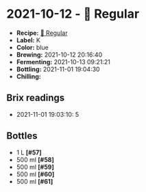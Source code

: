 # 2021-10-12 - 🍁 Regular

* **Recipe:** [🍁 Regular](../../recipes/regular.md)
* **Label:** K
* **Color:** blue
* **Brewing:** 2021-10-12 20:16:40
* **Fermenting:** 2021-10-13 09:21:21
* **Bottling:** 2021-11-01 19:04:30
* **Chilling:**

## Brix readings

* 2021-11-01 19:03:10: 5

## Bottles

* 1 L **[#57]**
* 500 ml **[#58]**
* 500 ml **[#59]**
* 500 ml **[#60]**
* 500 ml **[#61]**
